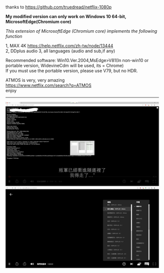 thanks to https://github.com/truedread/netflix-1080p

**My modified version can only work on Windows 10 64-bit, MicrosoftEdge(Chromium core)**

*This extension of MicrosoftEdge (Chromium core) implements the following function*  

1, MAX 4K  https://help.netflix.com/zh-tw/node/13444   
2, DDplus audio 
3, all languages (audio and sub,if any)  
    
    
Recommended software: Win10.Ver.2004,MsEdge>V81(In non-win10 or portable version, WidevineCdm will be used, its = Chrome)  
If you must use the portable version, please use V79, but no HDR.  
    
    
ATMOS is very, very amazing  
https://www.netflix.com/search?q=ATMOS  
enjoy
    
    
-------------------------------------------------------------------------------------------------------
     
![image](img/n1.png)
![image](img/n3.png)